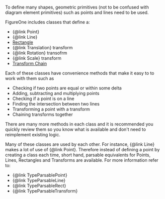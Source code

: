 To define many shapes, geometric primitives (not to be confused with diagram element primitives) such as points and lines need to be used.

FigureOne includes classes that define a:
* {@link Point}
* {@link Line}
* <a href="#rect">Rectangle</a>
* {@link Translation} transform
* {@link Rotation} transofrm
* {@link Scale} transform
* <a href="transform">Transform Chain</a>

Each of these classes have convenience methods that make it easy to to work with them such as
* Checking if two points are equal or within some delta
* Adding, subtracting and multiplying points
* Checking if a point is on a line
* Finding the intersection between two lines
* Transforming a point with a transform
* Chaining transforms together

There are many more methods in each class and it is recommended you quickly review them so you know what is available and don't need to reimplement existing logic.

Many of these classes are used by each other. For instance, {@link Line} makes a lot of use of {@link Point}. Therefore instead of defining a point by creating a class each time, short hand, parsable equivalents for Points, Lines, Rectangles and Transforms are available. For more information refer to:

* {@link TypeParsablePoint}
* {@link TypeParsableLine}
* {@link TypeParsableRect}
* {@link TypeParsableTransform}